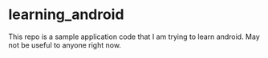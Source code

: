 learning_android
================

This repo is a sample application code that I am trying to learn android. May not be useful to anyone right now. 
